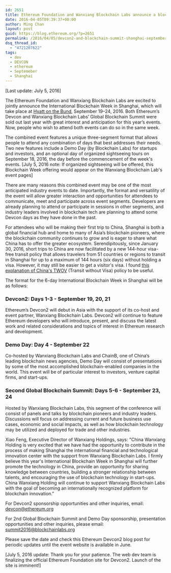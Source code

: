 ```yaml
---
id: 2651
title: Ethereum Foundation and Wanxiang Blockchain Labs announce a blockbuster event combining Devcon2 and the 2nd Global Blockchain Summit in Shanghai, September 19–24, 2016
date: 2016-04-05T09:39:37+00:00
author: Ming Chan
layout: post
guid: https://blog.ethereum.org/?p=2651
permalink: /2016/04/05/devcon2-and-blockchain-summit-shanghai-september2016/
dsq_thread_id:
  - "4721207622"
tags:
  - dev
  - DEVCON
  - ethereum
  - Septemeber
  - Shanghai
---
```

[Last update: July 5, 2016]

The Ethereum Foundation and Wanxiang Blockchain Labs are excited to jointly announce the International Blockchain Week in Shanghai, which will take place at <a href="http://www.shanghai.bund.hyatt.com/en/hotel/home.html" target="_blank">Hyatt on the Bund</a>, September 19–24, 2016. Both Ethereum’s Devcon and Wanxiang Blockchain Labs’ Global Blockchain Summit were sold out last year with great interest and anticipation for this year’s events. Now, people who wish to attend both events can do so in the same week.

The combined event features a unique three-segment format that allows people to attend any combination of days that best addresses their needs. Two new features include a Demo Day (by Blockchain Labs) for startups and investors, and an optional day of organized sightseeing tours on September 18, 2016, the day before the commencement of the week's events. [July 5, 2016 note: If organized sightseeing will be offered, this Blockchain Week offering would appear on the Wanxiang Blockchain Lab's event pages]

There are many reasons this combined event may be one of the most anticipated industry events to date. Importantly, the format and versatility of the event will allow greater interaction and opportunities for attendees to communicate, meet and participate across event segments. Developers are already planning to attend or participate in sessions in other segments, and industry leaders involved in blockchain tech are planning to attend some Devcon days as they have done in the past.

For attendees who will be making their first trip to China, Shanghai is both a global financial hub and home to many of Asia’s blockchain pioneers, where the blockchain community continues to grow and is eager to share what China has to offer the greater ecosystem. Serendipitously, since January 30, 2016, short trips to China are now facilitated by a new 144-hour visa-free transit policy that allows travelers from 51 countries or regions to transit in Shanghai for up to a maximum of 144 hours (six days) without holding a visa. However, it may still be easier to get a visitor's visa. I found <a href="https://www.tripadvisor.com/Travel-g294211-c188665/China:Visa.Free.Transits.html" target="_blank">this explanation of China's TWOV</a> (Transit without Visa) policy to be useful.

The format for the 6-day International Blockchain Week in Shanghai will be as follows:
<h3>Devcon2: Days 1-3 - September 19, 20, 21</h3>
Ethereum’s Devcon2 will debut in Asia with the support of its co-host and event partner, Wanxiang Blockchain Labs. Devcon2 will continue to feature Ethereum developers who will introduce, present, and discuss the latest work and related considerations and topics of interest in Ethereum research and development.
<h3>Demo Day: Day 4 - September 22</h3>
Co-hosted by Wanxiang Blockchain Labs and ChainB, one of China’s leading blockchain news agencies, Demo Day will consist of presentations by some of the most accomplished blockchain-enabled companies in the world. This event will be of particular interest to investors, venture capital firms, and start-ups.
<h3>Second Global Blockchain Summit: Days 5-6 - September 23, 24</h3>
Hosted by Wanxiang Blockchain Labs, this segment of the conference will consist of panels and talks by blockchain pioneers and industry leaders. Discussions will focus on addressing current and future business use cases, economic and social impacts, as well as how blockchain technology may be utilized and deployed for trade and other industries.

Xiao Feng, Executive Director of Wanxiang Holdings, says: "China Wanxiang Holding is very excited that we have had the opportunity to contribute in the process of making Shanghai the international financial and technological innovation center with the support from Wanxiang Blockchain Labs. I firmly believe this year's International Blockchain Week in Shanghai will further promote the technology in China, provide an opportunity for sharing knowledge between countries, building a stronger relationship between talents, and encouraging the use of blockchain technology in start-ups. China Wanxiang Holding will continue to support Wanxiang Blockchain Labs with the goal of becoming an internationally recognized platform for blockchain innovation."

For Devcon2 sponsorship opportunities and other inquiries, email: <a href="mailto:devcon@ethereum.org">devcon@ethereum.org</a>

For 2nd Global Blockchain Summit and Demo Day sponsorship, presentation opportunities and other inquiries, please email: <a href="mailto:summit2016@blockchainlabs.org">summit2016@blockchainlabs.org</a>

Please save the date and check this Ethereum Devcon2 blog post for periodic updates until the event website is available in June.

[July 5, 2016 update: Thank you for your patience. The web dev team is finalizing the official Ethereum Foundation site for Devcon2. Launch of the site is imminent!]